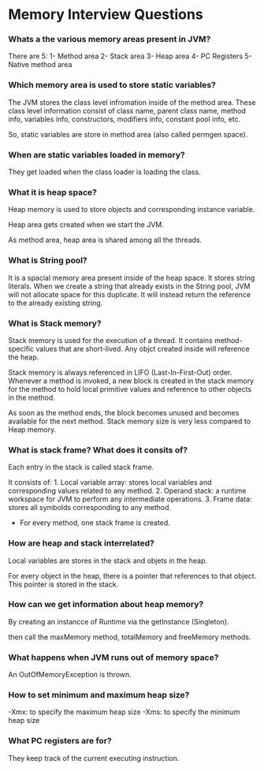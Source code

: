 # Memory Interview Questions

### Whats a the various memory areas present in JVM?

There are 5:
    1- Method area
    2- Stack area
    3- Heap area
    4- PC Registers
    5- Native method area

### Which memory area is used to store static variables?

The JVM stores the class level infromation inside of the method area.
These class level information consist of class name, parent class name, method info, variables info,
constructors, modifiers info, constant pool info, etc.

So, static variables are store in method area (also called permgen space).

### When are static variables loaded in memory?

They get loaded when the class loader is loading the class.

### What it is heap space?

Heap memory is used to store objects and corresponding instance variable.

Heap area gets created when we start the JVM.

As method area, heap area is shared among all the threads.

### What is String pool?

It is a spacial memory area present inside of the heap space.
It stores string literals. When we create a string that already exists in the String pool, 
JVM will not allocate space for this duplicate. It will instead return the reference to the already existing string.

### What is Stack memory?

 Stack memory is used for the execution of a thread. 
 It contains method-specific values that are short-lived. Any objct created inside will reference the heap.
 
 Stack memory is always referenced in LIFO (Last-In-First-Out) order. 
 Whenever a method is invoked, a new block is created in the stack memory for the method to hold local primitive values 
 and reference to other objects in the method.

As soon as the method ends, the block becomes unused and becomes available for the next method.
Stack memory size is very less compared to Heap memory.

### What is stack frame? What does it consits of?

Each entry in the stack is called stack frame.

It consists of:
    1. Local variable array: stores local variables and corresponding values related to any method.
    2. Operand stack: a runtime workspace for JVM to perform any intermediate operations.
    3. Frame data: stores all symbolds corresponding to any method.
    
    
* For every method, one stack frame is created.

### How are heap and stack interrelated?

Local variables are stores in the stack and objets in the heap.

For every object in the heap, there is a pointer that references to that object.
This pointer is stored in the stack.

### How can we get information about heap memory?

By creating an instancce of Runtime via the getInstance (Singleton).

then call the maxMemory method, totalMemory and freeMemory methods.

### What happens when JVM runs out of memory space?

An OutOfMemoryException is thrown.

### How to set minimum and maximum heap size?

-Xmx: to specify the maximum heap size
-Xms: to specify the minimum heap size

### What PC registers are for?

They keep track of the current executing instruction. 







 
 
